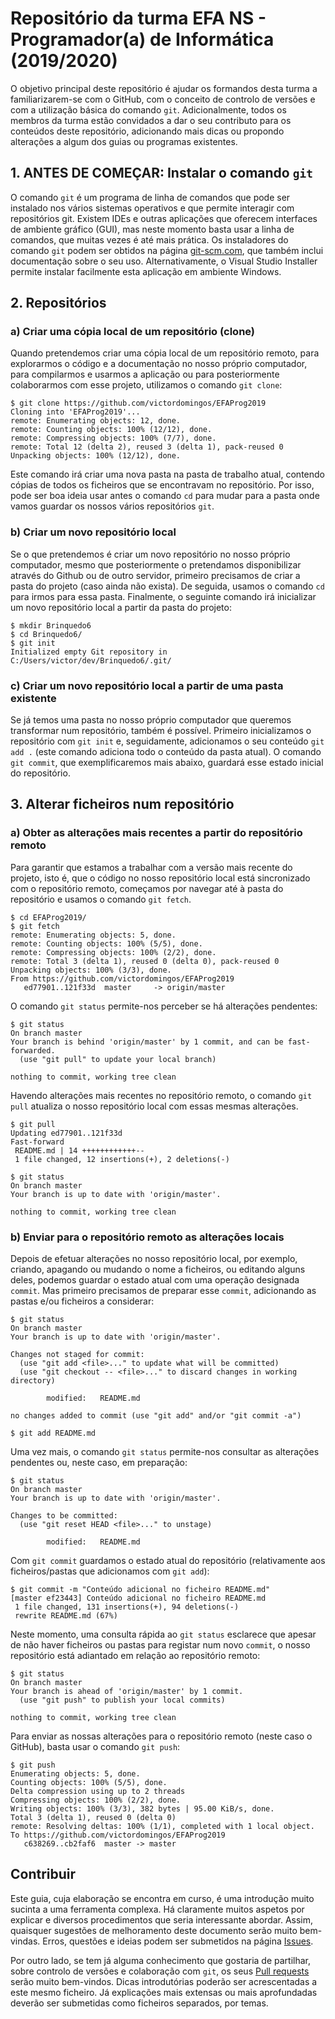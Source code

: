 
# Repositório da turma EFA NS - Programador(a) de Informática (2019/2020)

O objetivo principal deste repositório é ajudar os formandos desta turma a familiarizarem-se com o GitHub, com o conceito de controlo de versões e com a utilização básica do comando `git`. Adicionalmente, todos os membros da turma estão convidados a dar o seu contributo para os conteúdos deste repositório, adicionando mais dicas ou propondo alterações a algum dos guias ou programas existentes.


## 1. ANTES DE COMEÇAR: Instalar o comando `git`

O comando `git` é um programa de linha de comandos que pode ser instalado nos vários sistemas operativos e que permite interagir com repositórios git. Existem IDEs e outras aplicações que oferecem interfaces de ambiente gráfico (GUI), mas neste momento basta usar a linha de comandos, que muitas vezes é até mais prática. Os instaladores do comando `git` podem ser obtidos na página [git-scm.com](https://git-scm.com/), que também inclui documentação sobre o seu uso. Alternativamente, o Visual Studio Installer permite instalar facilmente esta aplicação em ambiente Windows.


## 2. Repositórios
### a) Criar uma cópia local de um repositório (clone)

Quando pretendemos criar uma cópia local de um repositório remoto, para explorarmos o código e a documentação no nosso próprio computador, para compilarmos e usarmos a aplicação ou para posteriormente colaborarmos com esse projeto, utilizamos o comando `git clone`:

```console
$ git clone https://github.com/victordomingos/EFAProg2019
Cloning into 'EFAProg2019'...
remote: Enumerating objects: 12, done.
remote: Counting objects: 100% (12/12), done.
remote: Compressing objects: 100% (7/7), done.
remote: Total 12 (delta 2), reused 3 (delta 1), pack-reused 0
Unpacking objects: 100% (12/12), done.
```

Este comando irá criar uma nova pasta na pasta de trabalho atual, contendo cópias de todos os ficheiros que se encontravam no repositório. Por isso, pode ser boa ideia usar antes o comando `cd` para mudar para a pasta onde vamos guardar os nossos vários repositórios `git`.


### b) Criar um novo repositório local

Se o que pretendemos é criar um novo repositório no nosso próprio computador, mesmo que posteriormente o pretendamos disponibilizar através do Github ou de outro servidor, primeiro precisamos de criar a pasta do projeto (caso ainda não exista). De seguida, usamos o comando `cd` para irmos para essa pasta. Finalmente, o seguinte comando irá inicializar um novo repositório local a partir da pasta do projeto:

```console
$ mkdir Brinquedo6
$ cd Brinquedo6/
$ git init
Initialized empty Git repository in C:/Users/victor/dev/Brinquedo6/.git/
```


### c) Criar um novo repositório local a partir de uma pasta existente

Se já temos uma pasta no nosso próprio computador que queremos transformar num repositório, também é possível. Primeiro inicializamos o repositório com `git init` e, seguidamente, adicionamos o seu conteúdo `git add .` (este comando adiciona todo o conteúdo da pasta atual). O comando `git commit`, que exemplificaremos mais abaixo, guardará esse estado inicial do repositório.



## 3. Alterar ficheiros num repositório

### a) Obter as alterações mais recentes a partir do repositório remoto

Para garantir que estamos a trabalhar com a versão mais recente do projeto, isto é, que o código no nosso repositório local está sincronizado com o repositório remoto, começamos por navegar até à pasta do repositório e usamos o comando `git fetch`.

```console
$ cd EFAProg2019/
$ git fetch
remote: Enumerating objects: 5, done.
remote: Counting objects: 100% (5/5), done.
remote: Compressing objects: 100% (2/2), done.
remote: Total 3 (delta 1), reused 0 (delta 0), pack-reused 0
Unpacking objects: 100% (3/3), done.
From https://github.com/victordomingos/EFAProg2019
   ed77901..121f33d  master     -> origin/master
```

O comando `git status` permite-nos perceber se há alterações pendentes:

```console
$ git status
On branch master
Your branch is behind 'origin/master' by 1 commit, and can be fast-forwarded.
  (use "git pull" to update your local branch)

nothing to commit, working tree clean

```

Havendo alterações mais recentes no repositório remoto, o comando `git pull` atualiza o nosso repositório local com essas mesmas alterações.

```console
$ git pull
Updating ed77901..121f33d
Fast-forward
 README.md | 14 ++++++++++++--
 1 file changed, 12 insertions(+), 2 deletions(-)

$ git status
On branch master
Your branch is up to date with 'origin/master'.

nothing to commit, working tree clean
```



### b) Enviar para o repositório remoto as alterações locais

Depois de efetuar alterações no nosso repositório local, por exemplo, criando, apagando ou mudando o nome a ficheiros, ou editando alguns deles, podemos guardar o estado atual com uma operação designada `commit`. Mas primeiro precisamos de preparar esse `commit`, adicionando as pastas e/ou ficheiros a considerar:

```console
$ git status
On branch master
Your branch is up to date with 'origin/master'.

Changes not staged for commit:
  (use "git add <file>..." to update what will be committed)
  (use "git checkout -- <file>..." to discard changes in working directory)

        modified:   README.md

no changes added to commit (use "git add" and/or "git commit -a")

$ git add README.md
```

Uma vez mais, o comando `git status` permite-nos consultar as alterações pendentes ou, neste caso, em preparação:

```console
$ git status
On branch master
Your branch is up to date with 'origin/master'.

Changes to be committed:
  (use "git reset HEAD <file>..." to unstage)

        modified:   README.md
```

Com `git commit` guardamos o estado atual do repositório (relativamente aos ficheiros/pastas que adicionamos com `git add`):

```console
$ git commit -m "Conteúdo adicional no ficheiro README.md"
[master ef23443] Conteúdo adicional no ficheiro README.md
 1 file changed, 131 insertions(+), 94 deletions(-)
 rewrite README.md (67%)
```

Neste momento, uma consulta rápida ao `git status` esclarece que apesar de não haver ficheiros ou pastas para registar num novo `commit`, o nosso repositório está adiantado em relação ao repositório remoto:

```console
$ git status
On branch master
Your branch is ahead of 'origin/master' by 1 commit.
  (use "git push" to publish your local commits)

nothing to commit, working tree clean
``` 

Para enviar as nossas alterações para o repositório remoto (neste caso o GitHub), basta usar o comando `git push`:

```console
$ git push
Enumerating objects: 5, done.
Counting objects: 100% (5/5), done.
Delta compression using up to 2 threads
Compressing objects: 100% (2/2), done.
Writing objects: 100% (3/3), 382 bytes | 95.00 KiB/s, done.
Total 3 (delta 1), reused 0 (delta 0)
remote: Resolving deltas: 100% (1/1), completed with 1 local object.
To https://github.com/victordomingos/EFAProg2019
   c638269..cb2faf6  master -> master
```

## Contribuir

Este guia, cuja elaboração se encontra em curso, é uma introdução muito sucinta a uma ferramenta complexa. Há claramente muitos aspetos por explicar e diversos procedimentos que seria interessante abordar. Assim, quaisquer sugestões de melhoramento deste documento serão muito bem-vindas. Erros, questões e ideias podem ser submetidos na página [Issues](https://github.com/victordomingos/EFAProg2019/issues).

Por outro lado, se tem já alguma conhecimento que gostaria de partilhar, sobre controlo de versões e colaboração com `git`, os seus [Pull requests](https://github.com/victordomingos/EFAProg2019/pulls) serão muito bem-vindos. Dicas introdutórias poderão ser acrescentadas a este mesmo ficheiro. Já explicações mais extensas ou mais aprofundadas deverão ser submetidas como ficheiros separados, por temas.
